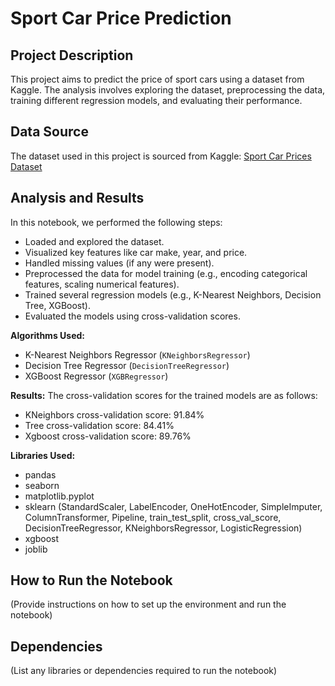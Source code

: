 # Sport Car Price Prediction

## Project Description
This project aims to predict the price of sport cars using a dataset from Kaggle. The analysis involves exploring the dataset, preprocessing the data, training different regression models, and evaluating their performance.

## Data Source
The dataset used in this project is sourced from Kaggle:
[Sport Car Prices Dataset](https://www.kaggle.com/datasets/rkiattisak/sports-car-prices-dataset)

## Analysis and Results
In this notebook, we performed the following steps:
- Loaded and explored the dataset.
- Visualized key features like car make, year, and price.
- Handled missing values (if any were present).
- Preprocessed the data for model training (e.g., encoding categorical features, scaling numerical features).
- Trained several regression models (e.g., K-Nearest Neighbors, Decision Tree, XGBoost).
- Evaluated the models using cross-validation scores.

**Algorithms Used:**
- K-Nearest Neighbors Regressor (`KNeighborsRegressor`)
- Decision Tree Regressor (`DecisionTreeRegressor`)
- XGBoost Regressor (`XGBRegressor`)

**Results:**
The cross-validation scores for the trained models are as follows:
- KNeighbors cross-validation score: 91.84%
- Tree cross-validation score: 84.41%
- Xgboost cross-validation score: 89.76%

**Libraries Used:**
- pandas
- seaborn
- matplotlib.pyplot
- sklearn (StandardScaler, LabelEncoder, OneHotEncoder, SimpleImputer, ColumnTransformer, Pipeline, train_test_split, cross_val_score, DecisionTreeRegressor, KNeighborsRegressor, LogisticRegression)
- xgboost
- joblib

## How to Run the Notebook
(Provide instructions on how to set up the environment and run the notebook)

## Dependencies
(List any libraries or dependencies required to run the notebook)
